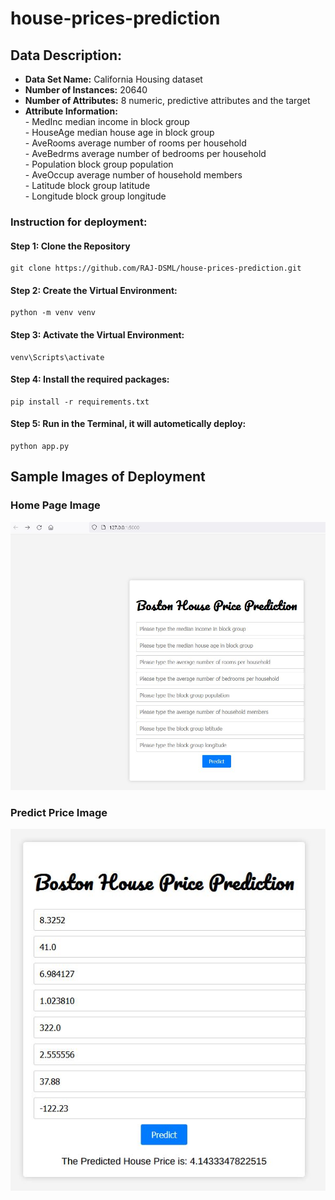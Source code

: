 # house-prices-prediction

## Data Description:
* **Data Set Name:** California Housing dataset
* **Number of Instances:** 20640
* **Number of Attributes:** 8 numeric, predictive attributes and the target
* **Attribute Information:**<br>
        - MedInc        median income in block group<br>
        - HouseAge      median house age in block group<br>
        - AveRooms      average number of rooms per household<br>
        - AveBedrms     average number of bedrooms per household<br>
        - Population    block group population<br>
        - AveOccup      average number of household members<br>
        - Latitude      block group latitude<br>
        - Longitude     block group longitude<br>

### Instruction for deployment:
#### Step 1: Clone the Repository
```
git clone https://github.com/RAJ-DSML/house-prices-prediction.git
```
#### Step 2: Create the Virtual Environment: 

```
python -m venv venv
```
#### Step 3: Activate the Virtual Environment: 
```
venv\Scripts\activate
```
#### Step 4: Install the required packages: 
```
pip install -r requirements.txt
```
#### Step 5: Run in the Terminal, it will autometically deploy:
```
python app.py
```

## Sample Images of Deployment
### Home Page Image
![Home Page Image](images\home_html.JPG)

### Predict Price Image
![Predict Price Home Page](images\predicted_image.JPG)
